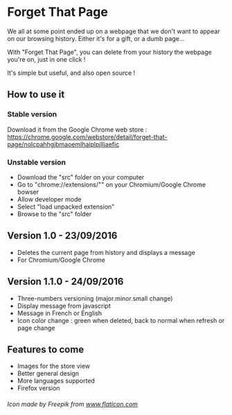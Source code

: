 # Forget That Page
We all at some point ended up on a webpage that we don't want to appear on our browsing history. Either it's for a gift, or a dumb page...

With "Forget That Page", you can delete from your history the webpage you're on, just in one click !

It's simple but useful, and also open source !

## How to use it

### Stable version
Download it from the Google Chrome web store :
https://chrome.google.com/webstore/detail/forget-that-page/nolcpahhgjbmaoemlhaiplpjlljaefic

### Unstable version
- Download the "src" folder on your computer
- Go to "chrome://extensions/"" on your Chromium/Google Chrome bowser
- Allow developer mode
- Select "load unpacked extension"
- Browse to the "src" folder

## Version 1.0 - 23/09/2016
- Deletes the current page from history and displays a message
- For Chromium/Google Chrome

## Version 1.1.0 - 24/09/2016
- Three-numbers versioning (major.minor.small change)
- Display message from javascript
- Message in French or English
- Icon color change : green when deleted, back to normal when refresh or page change

## Features to come
- Images for the store view
- Better general design
- More languages supported
- Firefox version

###### Icon made by Freepik from www.flaticon.com
